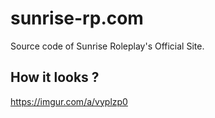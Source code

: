 # sunrise-rp.com
Source code of Sunrise Roleplay's Official Site.

## How it looks ? 

https://imgur.com/a/vyplzp0
